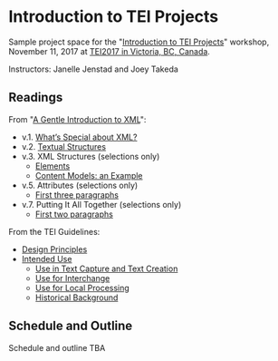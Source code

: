 # Introduction to TEI Projects

Sample project space for the "[Introduction to TEI Projects](http://hcmc.uvic.ca/tei2017/abstracts/t_142_jenstadtakeda_intrototeiprojects.html)" workshop, November 11, 2017 at [TEI2017 in Victoria, BC, Canada](http://hcmc.uvic.ca/tei2017/index.php).

Instructors: Janelle Jenstad and Joey Takeda


## Readings

From "[A Gentle Introduction to XML](http://www.tei-c.org/release/doc/tei-p5-doc/en/html/SG.html)":

* v.1. [What’s Special about XML?](http://www.tei-c.org/release/doc/tei-p5-doc/en/html/SG.html#SG11)
* v.2. [Textual Structures](http://www.tei-c.org/release/doc/tei-p5-doc/en/html/SG.html#SG12)
* v.3. XML Structures (selections only)
  * [Elements](http://www.tei-c.org/release/doc/tei-p5-doc/en/html/SG.html#SG131)
  * [Content Models: an Example](http://www.tei-c.org/release/doc/tei-p5-doc/en/html/SG.html#SG132)
* v.5. Attributes (selections only)
  * [First three paragraphs](http://www.tei-c.org/release/doc/tei-p5-doc/en/html/SG.html#SG16)
* v.7. Putting It All Together (selections only)
  * [First two paragraphs](http://www.tei-c.org/release/doc/tei-p5-doc/en/html/SG.html#SG18)
 
From the TEI Guidelines:
* [Design Principles](http://www.tei-c.org/release/doc/tei-p5-doc/en/html/AB.html#ABTEI2)
* [Intended Use](http://www.tei-c.org/release/doc/tei-p5-doc/en/html/AB.html#ABAPP)
  * [Use in Text Capture and Text Creation](http://www.tei-c.org/release/doc/tei-p5-doc/en/html/AB.html#ABAPP1)
  * [Use for Interchange](http://www.tei-c.org/release/doc/tei-p5-doc/en/html/AB.html#ABAPP2)
  * [Use for Local Processing](http://www.tei-c.org/release/doc/tei-p5-doc/en/html/AB.html#ABAPP3)
  * [Historical Background](http://www.tei-c.org/release/doc/tei-p5-doc/en/html/AB.html#ABTEI)

## Schedule and Outline

Schedule and outline TBA


 

